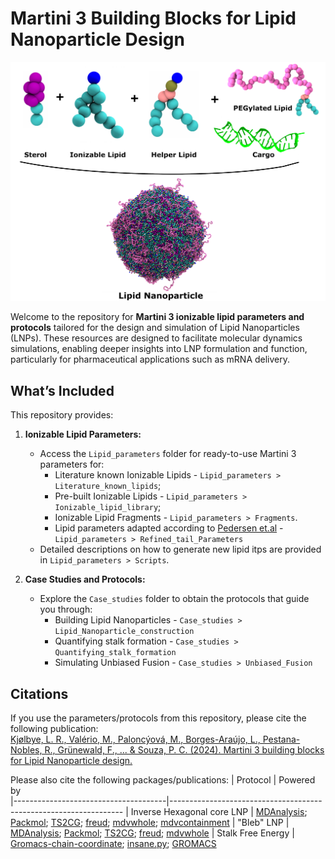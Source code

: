 # Martini 3 Building Blocks for Lipid Nanoparticle Design
 
![Lipid Nanoparticle Components](LNP_components.png)

Welcome to the repository for **Martini 3 ionizable lipid parameters and protocols** tailored for the design and simulation of Lipid Nanoparticles (LNPs). These resources are designed to facilitate molecular dynamics simulations, enabling deeper insights into LNP formulation and function, particularly for pharmaceutical applications such as mRNA delivery.

## What’s Included
This repository provides:

1. **Ionizable Lipid Parameters:**  
   - Access the `Lipid_parameters` folder for ready-to-use Martini 3 parameters for:
      - Literature known Ionizable Lipids - `Lipid_parameters > Literature_known_lipids`;
      - Pre-built Ionizable Lipids - `Lipid_parameters > Ionizable_lipid_library`;
      - Ionizable Lipid Fragments - `Lipid_parameters > Fragments`.
      - Lipid parameters adapted according to [Pedersen et.al](https://doi.org/10.26434/chemrxiv-2024-8bjrr) - `Lipid_parameters > Refined_tail_Parameters`
   - Detailed descriptions on how to generate new lipid itps are provided in `Lipid_parameters > Scripts`.  

2. **Case Studies and Protocols:**  
   - Explore the `Case_studies` folder to obtain the protocols that guide you through:
      - Building Lipid Nanoparticles - `Case_studies > Lipid_Nanoparticle_construction`
      - Quantifying stalk formation - `Case_studies > Quantifying_stalk_formation`
      - Simulating Unbiased Fusion - `Case_studies > Unbiased_Fusion`   
       

## Citations
If you use the parameters/protocols from this repository, please cite the following publication:  
[Kjølbye, L. R., Valério, M., Paloncýová, M., Borges-Araújo, L., Pestana-Nobles, R., Grünewald, F., ... & Souza, P. C. (2024). Martini 3 building blocks for Lipid Nanoparticle design.](https://doi.org/10.26434/chemrxiv-2024-bf4n8)


Please also cite the following packages/publications: 
| Protocol                             | Powered by                                                                               
|--------------------------------------|------------------------------------------------------------------
| Inverse Hexagonal core LNP  | [MDAnalysis](https://www.mdanalysis.org/); [Packmol](https://m3g.github.io/packmol/); [TS2CG](https://github.com/marrink-lab/TS2CG); [freud](https://freud.readthedocs.io/en/stable/gettingstarted/introduction.html); [mdvwhole](https://github.com/BartBruininks/mdvwhole); [mdvcontainment](https://github.com/BartBruininks/mdvcontainment/releases/tag/legacy)
| "Bleb" LNP                  | [MDAnalysis](https://www.mdanalysis.org/); [Packmol](https://m3g.github.io/packmol/); [TS2CG](https://github.com/marrink-lab/TS2CG); [freud](https://freud.readthedocs.io/en/stable/gettingstarted/introduction.html); [mdvwhole](https://github.com/BartBruininks/mdvwhole)
| Stalk Free Energy           | [Gromacs-chain-coordinate](https://gitlab.com/cbjh/gromacs-chain-coordinate); [insane.py](https://github.com/Tsjerk/Insane); [GROMACS](https://manual.gromacs.org/2024.1/install-guide/index.html)
